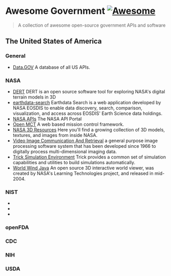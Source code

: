# Awesome Government [![Awesome](https://cdn.rawgit.com/sindresorhus/awesome/d7305f38d29fed78fa85652e3a63e154dd8e8829/media/badge.svg)](https://github.com/rogersachan/awesome-government)

> A collection of awesome open-source government APIs and software

## The United States of America

### General

* [Data.GOV](https://www.data.gov/) A database of all US APIs.

### NASA

* [DERT](https://github.com/nasa/DERT) DERT is an open source software tool for exploring NASA's digital terrain models in 3D
* [earthdata-search](https://github.com/nasa/earthdata-search) Earthdata Search is a web application developed by NASA EOSDIS to enable data discovery, search, comparison, visualization, and access across EOSDIS' Earth Science data holdings.
* [NASA APIs](https://api.nasa.gov/index.html#getting-started) The NASA API Portal
* [Open MCT](https://github.com/nasa/openmct) A web based mission control framework.
* [NASA 3D Resources](https://github.com/nasa/NASA-3D-Resources) Here you'll find a growing collection of 3D models, textures, and images from inside NASA.
* [Video Image Communication And Retrieval](https://github.com/nasa/VICAR) a general purpose image processing software system that has been developed since 1966 to digitally process multi-dimensional imaging data.
* [Trick Simulation Environment](https://github.com/nasa/trick) Trick provides a common set of simulation capabilities and utilities to build simulations automatically.
* [World Wind Java](https://github.com/nasa/World-Wind-Java) An open source 3D interactive world viewer, was created by NASA's Learning Technologies project, and released in mid-2004.

### NIST

*
*
*

### openFDA

### CDC

### NIH

### USDA
